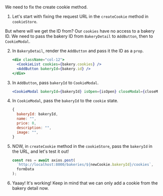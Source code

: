 We need to fix the create cookie method.

1. Let's start with fixing the request URL in the `createCookie` method in `cookieStore`.

But where will we get the ID from? Our `cookies` have no access to a bakery ID. We need to pass the bakery ID from `BakeryDetail` to `AddButton`, then to `CookieModal`.

2. In `BakeryDetail`, render the `AddButton` and pass it the ID as a `prop`.

   ```jsx
   <div className="col-12">
     <CookieList cookies={bakery.cookies} />
     <AddButton bakeryId={bakery.id} />
   </div>
   ```

3. In `AddButton`, pass `bakeryId` to `CookieModal`.

   ```jsx
   <CookieModal bakeryId={bakeryId} isOpen={isOpen} closeModal={closeModal} />
   ```

4. In `CookieModal`, pass the `bakeryId` to the `cookie` state.

   ```jsx
   {
     bakeryId: bakeryId,
     name: "",
     price: 0,
     description: "",
     image: "",
   }
   ```

5. NOW, in `createCookie` method in the `cookieStore`, pass the `bakeryId` in the URL, and let's test it out!

   ```javascript
   const res = await axios.post(
     `http://localhost:8000/bakeries/${newCookie.bakeryId}/cookies`,
     formData
   );
   ```

6. Yaaay! It's working! Keep in mind that we can only add a cookie from the bakery detail now.
